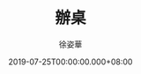 ---
issue: 336
title: 辦桌
author: 徐姿華
language: 大埔
date: 2019-07-25T00:00:00.000+08:00
topic: 飲食
difficulty: 2
wikidata: Q98096224
wikidata_link: https://www.wikidata.org/wiki/Q98096224
---